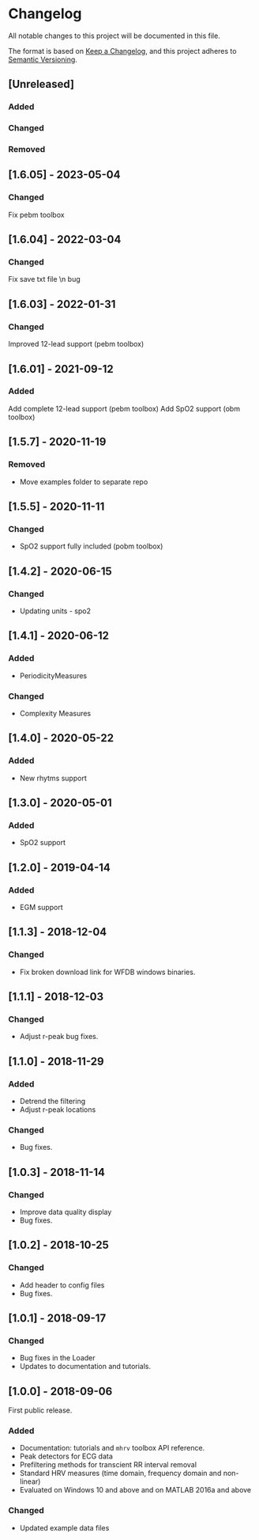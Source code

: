 # Changelog

All notable changes to this project will be documented in this file.

The format is based on [Keep a Changelog](https://keepachangelog.com/en/1.0.0/),
and this project adheres to [Semantic Versioning](https://semver.org/spec/v2.0.0.html).

## [Unreleased]

### Added

### Changed

### Removed


## [1.6.05] - 2023-05-04

### Changed

Fix pebm toolbox


## [1.6.04] - 2022-03-04

### Changed

Fix save txt file \n bug

## [1.6.03] - 2022-01-31

### Changed

Improved 12-lead support (pebm toolbox)

## [1.6.01] - 2021-09-12

### Added

Add complete 12-lead support (pebm toolbox)
Add SpO2 support (obm toolbox)

## [1.5.7] - 2020-11-19

### Removed

- Move examples folder to separate repo

## [1.5.5] - 2020-11-11

### Changed

- SpO2 support fully included (pobm toolbox)

## [1.4.2] - 2020-06-15

### Changed

- Updating units - spo2

## [1.4.1] - 2020-06-12

### Added

- PeriodicityMeasures 

### Changed

- Complexity Measures


## [1.4.0] - 2020-05-22

### Added

- New rhytms support

## [1.3.0] - 2020-05-01

### Added

- SpO2 support

## [1.2.0] - 2019-04-14

### Added

- EGM support

## [1.1.3] - 2018-12-04

### Changed

- Fix broken download link for WFDB windows binaries.

## [1.1.1] - 2018-12-03

### Changed

- Adjust r-peak bug fixes.

## [1.1.0] - 2018-11-29

### Added

- Detrend the filtering
- Adjust r-peak locations

### Changed
- Bug fixes.

## [1.0.3] - 2018-11-14

### Changed
- Improve data quality display
- Bug fixes.

## [1.0.2] - 2018-10-25

### Changed
- Add header to config files
- Bug fixes.

## [1.0.1] - 2018-09-17

### Changed
- Bug fixes in the Loader
- Updates to documentation and tutorials.

## [1.0.0] - 2018-09-06

First public release.

### Added
- Documentation: tutorials and `mhrv` toolbox API reference.
- Peak detectors for ECG data
- Prefiltering methods for transcient RR interval removal
- Standard HRV measures (time domain, frequency domain and non-linear)
- Evaluated on Windows 10 and above and on MATLAB 2016a and above

### Changed
- Updated example data files
